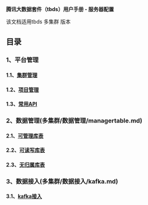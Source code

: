 **腾讯大数据套件（tbds）用户手册 - 服务器配置** 

该文档适用tbds 多集群 版本  

## 目录
  
### 1、平台管理
#### 1.1、[集群管理](平台管理/cluster.md)
#### 1.2、[项目管理](平台管理/project.md)
#### 1.3、[常用API](平台管理/MultiClusterAPI_V20180228.md)

### 2、数据管理(多集群/数据管理/managertable.md)
#### 2.1、[可管理库表](数据管理/managertable.md)
#### 2.2、[可读写库表](数据管理/rwtable.md)
#### 2.3、[无归属库表](数据管理/nobelongtable.md)

### 3、数据接入(多集群/数据接入/kafka.md)
#### 3.1、[kafka接入](数据接入/kafka.md)
